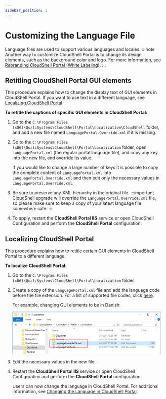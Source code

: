 ```yaml
---
sidebar_position: 1
---
```


# Customizing the Language File

Language files are used to support various languages and locales.
:::note
Another way to customize CloudShell Portal is to change its design elements, such as the background color and logo. For more information, see [Rebranding CloudShell Portal (White Labeling)](./rebranding-cloudshell-portal-white-labeling.md).
:::
## Retitling CloudShell Portal GUI elements

This procedure explains how to change the display text of GUI elements in CloudShell Portal. If you want to use text in a different language, see [Localizing CloudShell Portal](#localizing-cloudshell-portal).

**To retitle the captions of specific GUI elements in CloudShell Portal:**

1. Go to the `C:\Program Files (x86)\QualiSystems\CloudShell\Portal\Localization\CloudShell` folder, and add a new file named `LanguagePortal.Override.xml` if it is missing.
    
2. Go to the `C:\Program Files (x86)\QualiSystems\CloudShell\Portal\Localization` folder, open `LanguagePortal.xml` (the regular portal language file), and copy any key into the new file, and override its value.
    
    If you would like to change a large number of keys it is possible to copy the complete content of `LanguagePortal.xml` into `LanguagePortal.Override.xml` and then edit only the necessary values in `LanguagePortal.Override.xml`.
    
3. Be sure to preserve any XML hierarchy in the original file.
    :::important
    CloudShell upgrade will override the `LanguagePortal.Override.xml` file, so please make sure to keep a copy of your latest language file somewhere safe.
    :::
4. To apply, restart the **CloudShell Portal IIS** service or open CloudShell Configuration and perform the **CloudShell Portal** configuration.
    

## Localizing CloudShell Portal

This procedure explains how to retitle certain GUI elements in CloudShell Portal to a different language.

**To localize CloudShell Portal:**

1. Go to the `C:\Program Files (x86)\QualiSystems\CloudShell\Portal\Localization` folder.
2. Create a copy of the `LanguagePortal.xml` file and add the language code before the file extension. For a list of supported file codes, click [here](/attachments/Locales.pdf).
    
    For example, changing GUI elements to be in Danish:
    
    ![](/Images/Admin-Guide/Setting-Up-CloudShell/LanguageFileChangeLanguage.png)
    
3. Edit the necessary values in the new file.
4. Restart the **CloudShell Portal IIS** service or open CloudShell Configuration and perform the **CloudShell Portal** configuration.
    
    Users can now change the language in CloudShell Portal. For additional information, see [Changing the Language in CloudShell Portal](../../../portal/overview/change-language.md).
